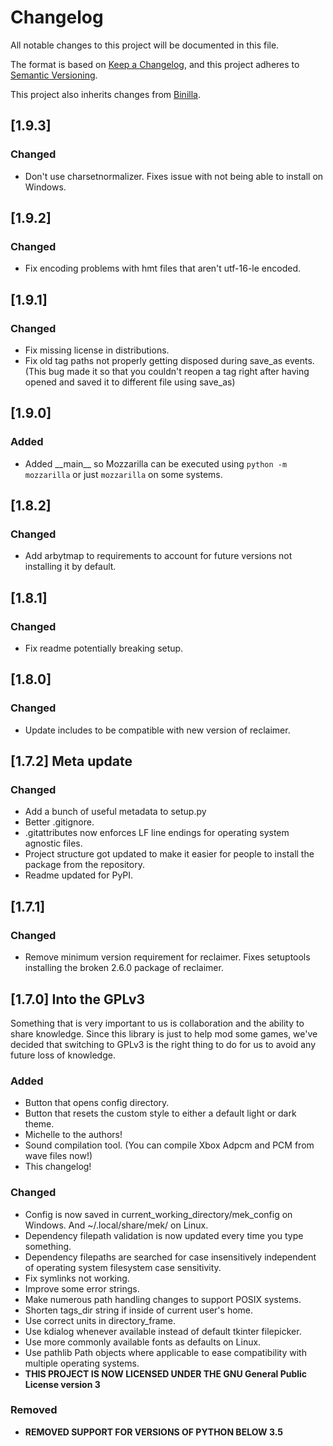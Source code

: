 # Changelog
All notable changes to this project will be documented in this file.

The format is based on [Keep a Changelog](https://keepachangelog.com/en/1.0.0/),
and this project adheres to [Semantic Versioning](https://semver.org/spec/v2.0.0.html).

This project also inherits changes from [Binilla](https://github.com/Sigmmma/binilla).

## [1.9.3]
### Changed
 - Don't use charsetnormalizer. Fixes issue with not being able to install on Windows.

## [1.9.2]
### Changed
 - Fix encoding problems with hmt files that aren't utf-16-le encoded.

## [1.9.1]
### Changed
 - Fix missing license in distributions.
 - Fix old tag paths not properly getting disposed during save_as events. (This bug made it so that you couldn't reopen a tag right after having opened and saved it to different file using save_as)

## [1.9.0]
### Added
 - Added \_\_main\_\_ so Mozzarilla can be executed using `python -m mozzarilla` or just `mozzarilla` on some systems.

## [1.8.2]
### Changed
 - Add arbytmap to requirements to account for future versions not installing it by default.

## [1.8.1]
### Changed
 - Fix readme potentially breaking setup.

## [1.8.0]
### Changed
 - Update includes to be compatible with new version of reclaimer.

## [1.7.2] Meta update
### Changed
 - Add a bunch of useful metadata to setup.py
 - Better .gitignore.
 - .gitattributes now enforces LF line endings for operating system agnostic files.
 - Project structure got updated to make it easier for people to install the package from the repository.
 - Readme updated for PyPI.

## [1.7.1]
### Changed
 - Remove minimum version requirement for reclaimer. Fixes setuptools installing the broken 2.6.0 package of reclaimer.

## [1.7.0] Into the GPLv3
Something that is very important to us is collaboration and the ability to share knowledge. Since this library is just to help mod some games, we've decided that switching to GPLv3 is the right thing to do for us to avoid any future loss of knowledge.

### Added
 - Button that opens config directory.
 - Button that resets the custom style to either a default light or dark theme.
 - Michelle to the authors!
 - Sound compilation tool. (You can compile Xbox Adpcm and PCM from wave files now!)
 - This changelog!

### Changed
 - Config is now saved in current_working_directory/mek_config on Windows. And ~/.local/share/mek/ on Linux.
 - Dependency filepath validation is now updated every time you type something.
 - Dependency filepaths are searched for case insensitively independent of operating system filesystem case sensitivity.
 - Fix symlinks not working.
 - Improve some error strings.
 - Make numerous path handling changes to support POSIX systems.
 - Shorten tags_dir string if inside of current user's home.
 - Use correct units in directory_frame.
 - Use kdialog whenever available instead of default tkinter filepicker.
 - Use more commonly available fonts as defaults on Linux.
 - Use pathlib Path objects where applicable to ease compatibility with multiple operating systems.
 - **THIS PROJECT IS NOW LICENSED UNDER THE GNU General Public License version 3**

### Removed
 - **REMOVED SUPPORT FOR VERSIONS OF PYTHON BELOW 3.5**
